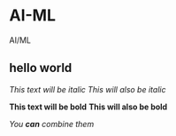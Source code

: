 # AI-ML
AI/ML

## hello world

*This text will be italic*
_This will also be italic_

**This text will be bold**
__This will also be bold__

_You **can** combine them_
